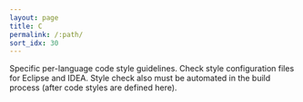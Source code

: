 ```yaml
---
layout: page
title: C
permalink: /:path/
sort_idx: 30
---
```

Specific per-language code style guidelines. Check style configuration files for Eclipse and IDEA. Style check also must be automated in the build process (after code styles are defined here).
